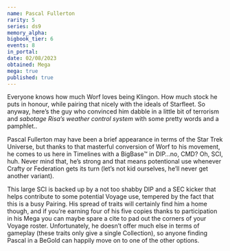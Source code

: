 ```yaml
---
name: Pascal Fullerton
rarity: 5
series: ds9
memory_alpha:
bigbook_tier: 6
events: 8
in_portal:
date: 02/08/2023
obtained: Mega
mega: true
published: true
---
```


Everyone knows how much Worf loves being Klingon. How much stock he puts in honour, while pairing that nicely with the ideals of Starfleet. So anyway, here’s the guy who convinced him dabble in a little bit of terrorism and *sabotage Risa’s weather control system* with some pretty words and a pamphlet..

Pascal Fullerton may have been a brief appearance in terms of the Star Trek Universe, but thanks to that masterful conversion of Worf to his movement, he comes to us here in Timelines with a BigBase™ in DIP…no, CMD? Oh, SCI, huh. Never mind that, he’s strong and that means potentional use whenever Crafty or Federation gets its turn (let’s not kid ourselves, he’ll never get another variant).

This large SCI is backed up by a not too shabby DIP and a SEC kicker that helps contribute to some potential Voyage use, tempered by the fact that this is a busy Pairing. His spread of traits will certainly find him a home though, and if you’re earning four of his five copies thanks to participation in his Mega you can maybe spare a cite to pad out the corners of your Voyage roster. Unfortunately, he doesn’t offer much else in terms of gameplay (these traits only give a single Collection), so anyone finding Pascal in a BeGold can happily move on to one of the other options.
